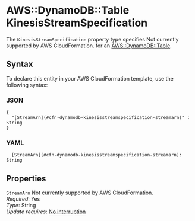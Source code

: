 # AWS::DynamoDB::Table KinesisStreamSpecification<a name="aws-properties-dynamodb-kinesisstreamspecification"></a>

<a name="aws-properties-dynamodb-kinesisstreamspecification-description"></a>The `KinesisStreamSpecification` property type specifies Not currently supported by AWS CloudFormation\. for an [AWS::DynamoDB::Table](aws-resource-dynamodb-table.md)\.

## Syntax<a name="aws-properties-dynamodb-kinesisstreamspecification-syntax"></a>

To declare this entity in your AWS CloudFormation template, use the following syntax:

### JSON<a name="aws-properties-dynamodb-kinesisstreamspecification-syntax.json"></a>

```
{
  "[StreamArn](#cfn-dynamodb-kinesisstreamspecification-streamarn)" : String
}
```

### YAML<a name="aws-properties-dynamodb-kinesisstreamspecification-syntax.yaml"></a>

```
  [StreamArn](#cfn-dynamodb-kinesisstreamspecification-streamarn): String
```

## Properties<a name="aws-properties-dynamodb-kinesisstreamspecification-properties"></a>

`StreamArn`  <a name="cfn-dynamodb-kinesisstreamspecification-streamarn"></a>
Not currently supported by AWS CloudFormation\.  
*Required*: Yes  
*Type*: String  
*Update requires*: [No interruption](https://docs.aws.amazon.com/AWSCloudFormation/latest/UserGuide/using-cfn-updating-stacks-update-behaviors.html#update-no-interrupt)